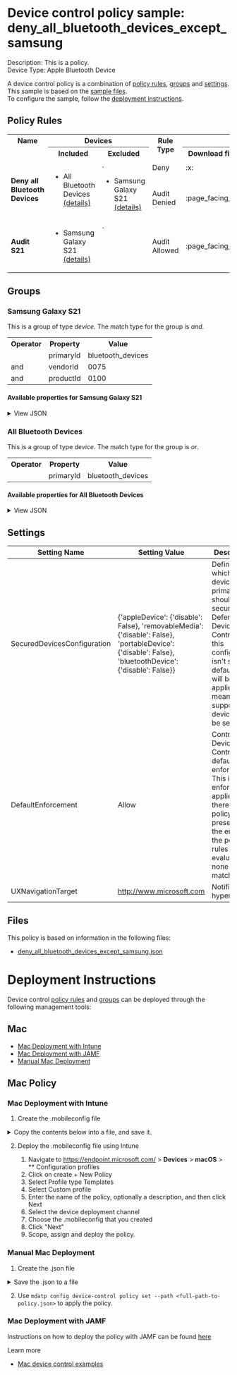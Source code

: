 # Device control policy sample: deny_all_bluetooth_devices_except_samsung

Description: This is a policy.              
Device Type: Apple Bluetooth Device

A device control policy is a combination of [policy rules](#policy-rules), [groups](#groups) and [settings](#settings).  
This sample is based on the [sample files](#files).  
To configure the sample, follow the [deployment instructions](#deployment-instructions).  

## Policy Rules

<table>
    <tr>
        <th rowspan="2" valign="top">Name</th>
        <th colspan="2" valign="top">Devices</th>
        <th rowspan="2" valign="top">Rule Type</th>
        <th colspan="2" valign="top"><center>Access</center></th>
        <th rowspan="2" valign="top">Notification</th>
    </tr>
    <tr>
        <th>Included</th>
        <th>Excluded</th><th>Download files</th><th>Send files</th></tr><tr>
            <td rowspan="2"><b>Deny all Bluetooth Devices</b></td>
            <td rowspan="2 valign="top">
                <ul><li>All Bluetooth Devices<a href="#all-bluetooth-devices" title="or [{'$type': 'primaryId', 'value': 'bluetooth_devices'}]"> (details)</a></ul>
            </td>
            <td rowspan="2" valign="top">.
                <ul><li>Samsung Galaxy S21<a href="#samsung-galaxy-s21" title="and [{'$type': 'primaryId', 'value': 'bluetooth_devices'}, {'$type': 'vendorId', 'value': '0075'}, {'$type': 'productId', 'value': '0100'}]"> (details)</a></ul>
            </td>
            <td>Deny</td>
            <td>:x:</td>
            <td>:x:</td>
            <td>None</td> 
        </tr><tr>
            <td>Audit Denied</td>
            <td>:page_facing_up:</td>
            <td>:page_facing_up:</td>
            <td>Send event and Show notification</td>
        </tr><tr>
            <td rowspan="1"><b>Audit S21</b></td>
            <td rowspan="1 valign="top">
                <ul><li>Samsung Galaxy S21<a href="#samsung-galaxy-s21" title="and [{'$type': 'primaryId', 'value': 'bluetooth_devices'}, {'$type': 'vendorId', 'value': '0075'}, {'$type': 'productId', 'value': '0100'}]"> (details)</a></ul>
            </td>
            <td rowspan="1" valign="top">.
                <ul></ul>
            </td>
            <td>Audit Allowed</td>
            <td>:page_facing_up:</td>
            <td>:page_facing_up:</td>
            <td>Send event</td> 
        </tr></table>


## Groups


### Samsung Galaxy S21



This is a group of type *device*. 
The match type for the group is *and*.


<table>
<tr>
<th>Operator</th>
<th>Property</th>
<th>Value</th>
</tr>

<tr>

<td></td>

<td>primaryId</td>

<td>bluetooth_devices</td>

</tr>

<tr>

<td>and</td>

<td>vendorId</td>

<td>0075</td>

</tr>

<tr>

<td>and</td>

<td>productId</td>

<td>0100</td>

</tr>

</table>


#### Available properties for Samsung Galaxy S21


<details>
<summary>View JSON</summary>

```json
{
    "$type": "device",
    "id": "1A783D32-C6A3-4F5F-9D47-271B12130DFD",
    "name": "Samsung Galaxy S21",
    "query": {
        "$type": "and",
        "clauses": [
            {
                "$type": "primaryId",
                "value": "bluetooth_devices"
            },
            {
                "$type": "vendorId",
                "value": "0075"
            },
            {
                "$type": "productId",
                "value": "0100"
            }
        ]
    }
}
```
</details>

### All Bluetooth Devices



This is a group of type *device*. 
The match type for the group is *or*.


<table>
<tr>
<th>Operator</th>
<th>Property</th>
<th>Value</th>
</tr>

<tr>

<td></td>

<td>primaryId</td>

<td>bluetooth_devices</td>

</tr>

</table>


#### Available properties for All Bluetooth Devices


<details>
<summary>View JSON</summary>

```json
{
    "$type": "device",
    "id": "3f082cd3-f701-4c21-9a6a-ed115c28e417",
    "name": "All Bluetooth Devices",
    "query": {
        "$type": "or",
        "clauses": [
            {
                "$type": "primaryId",
                "value": "bluetooth_devices"
            }
        ]
    }
}
```
</details>


## Settings






| Setting Name |  Setting Value | Description |Documentation |
|--------------|----------------|-------------|---------------|
SecuredDevicesConfiguration | {'appleDevice': {'disable': False}, 'removableMedia': {'disable': False}, 'portableDevice': {'disable': False}, 'bluetoothDevice': {'disable': False}} | Defines which device's primary ids should be secured by Defender Device Control. If this configuration isn't set the default value will be applied, meaning all supported devices will be secured. |[documentation](https://learn.microsoft.com/en-us/microsoft-365/security/defender-endpoint/mac-device-control-overview?view=o365-worldwide#settings) |
DefaultEnforcement | Allow | Control Device Control default enforcement. This is the enforcement applied if there are no policy rules present or at the end of the policy rules evaluation none were matched. |[documentation](https://learn.microsoft.com/en-us/microsoft-365/security/defender-endpoint/mac-device-control-overview?view=o365-worldwide#settings) |
UXNavigationTarget | http://www.microsoft.com | Notification hyperlink |[documentation](https://learn.microsoft.com/en-us/microsoft-365/security/defender-endpoint/mac-device-control-overview?view=o365-worldwide#settings) |


## Files
This policy is based on information in the following files:

- [deny_all_bluetooth_devices_except_samsung.json](deny_all_bluetooth_devices_except_samsung.json)


# Deployment Instructions

Device control [policy rules](#policy-rules) and [groups](#groups) can be deployed through the following management tools:




## Mac
- [Mac Deployment with Intune](#mac-deployment-with-intune)
- [Mac Deployment with JAMF](#mac-deployment-with-jamf)
- [Manual Mac Deployment](#manual-mac-deployment)





## Mac Policy
### Mac Deployment with Intune

1. Create the .mobileconfig file

<details>
    <summary>Copy the contents below into a file, and save it.</summary>       

```xml
<?xml version="1.0" encoding="utf-8"?>
<!DOCTYPE plist PUBLIC "-//Apple//DTD PLIST 1.0//EN" "http://www.apple.com/DTDs/PropertyList-1.0.dtd">
<plist version="1">
    <dict>
        <key>PayloadUUID</key>
        <string>C4E6A782-0C8D-44AB-A025-EB893987A295</string>
        <key>PayloadType</key>
        <string>Configuration</string>
        <key>PayloadOrganization</key>
        <string>Microsoft</string>
        <key>PayloadIdentifier</key>
        <string>com.microsoft.wdav</string>
        <key>PayloadDisplayName</key>
        <string>Microsoft Defender settings</string>
        <key>PayloadDescription</key>
        <string>Microsoft Defender configuration settings</string>
        <key>PayloadVersion</key>
        <integer>1</integer>
        <key>PayloadEnabled</key>
        <true/>
        <key>PayloadRemovalDisallowed</key>
        <true/>
        <key>PayloadScope</key>
        <string>System</string>
        <key>PayloadContent</key>
        <array>
            <dict>
                <key>PayloadUUID</key>
                <string>99DBC2BC-3B3A-46A2-A413-C8F9BB9A7295</string>
                <key>PayloadType</key>
                <string>com.microsoft.wdav</string>
                <key>PayloadOrganization</key>
                <string>Microsoft</string>
                <key>PayloadIdentifier</key>
                <string>com.microsoft.wdav</string>
                <key>PayloadDisplayName</key>
                <string>Microsoft Defender configuration settings</string>
                <key>PayloadDescription</key>
                <string/>
                <key>PayloadVersion</key>
                <integer>1</integer>
                <key>PayloadEnabled</key>
                <true/>
                <key>dlp</key>
                <dict>
                  <key>features</key>
                    <array>
                        <dict>
                            <key>name</key>
                            <string>DC_in_dlp</string>
                            <key>state</key>
                            <string>enabled</string>
                        </dict>
                    </array>
                </dict>
                <key>deviceControl</key>
                <dict>
                    <key>policy</key>
                    <string>
{
    "groups": [
        {
            "$type": "device",
            "id": "1A783D32-C6A3-4F5F-9D47-271B12130DFD",
            "name": "Samsung Galaxy S21",
            "query": {
                "$type": "and",
                "clauses": [
                    {
                        "$type": "primaryId",
                        "value": "bluetooth_devices"
                    },
                    {
                        "$type": "vendorId",
                        "value": "0075"
                    },
                    {
                        "$type": "productId",
                        "value": "0100"
                    }
                ]
            }
        },
        {
            "$type": "device",
            "id": "3f082cd3-f701-4c21-9a6a-ed115c28e417",
            "name": "All Bluetooth Devices",
            "query": {
                "$type": "or",
                "clauses": [
                    {
                        "$type": "primaryId",
                        "value": "bluetooth_devices"
                    }
                ]
            }
        }
    ],
    "rules": [
        {
            "id": "772cef80-229f-48b4-bd17-a6913009248d",
            "name": "Deny all Bluetooth Devices",
            "includeGroups": [
                "3f082cd3-f701-4c21-9a6a-ed115c28e417"
            ],
            "excludeGroups": [
                "1A783D32-C6A3-4F5F-9D47-271B12130DFD"
            ],
            "entries": [
                {
                    "$type": "bluetoothDevice",
                    "id": "803B32D7-639A-4A05-BFFB-E8998AA3304B",
                    "enforcement": {
                        "$type": "deny"
                    },
                    "access": [
                        "download_files_from_device",
                        "send_files_to_device"
                    ]
                },
                {
                    "$type": "bluetoothDevice",
                    "id": "5AC7FBBF-5D96-4440-A5C2-87AB9055B45F",
                    "enforcement": {
                        "$type": "auditDeny",
                        "options": [
                            "send_event",
                            "show_notification"
                        ]
                    },
                    "access": [
                        "download_files_from_device",
                        "send_files_to_device"
                    ]
                }
            ]
        },
        {
            "id": "3C094B7B-DB94-4F17-86B8-3AA1D6547C58",
            "name": "Audit S21",
            "includeGroups": [
                "1A783D32-C6A3-4F5F-9D47-271B12130DFD"
            ],
            "entries": [
                {
                    "$type": "bluetoothDevice",
                    "id": "477C626F-510E-4881-B475-592CF6E501AF",
                    "enforcement": {
                        "$type": "auditAllow",
                        "options": [
                            "send_event"
                        ]
                    },
                    "access": [
                        "download_files_from_device",
                        "send_files_to_device"
                    ]
                }
            ]
        }
    ],
    "settings": {
        "features": {
            "appleDevice": {
                "disable": false
            },
            "removableMedia": {
                "disable": false
            },
            "portableDevice": {
                "disable": false
            },
            "bluetoothDevice": {
                "disable": false
            }
        },
        "global": {
            "defaultEnforcement": "allow"
        },
        "ux": {
            "navigationTarget": "http://www.microsoft.com"
        }
    }
}
                    </string>
                </dict>
            </dict>
        </array>
    </dict>
</plist>
```
</details>



2. Deploy the .mobileconfig file using Intune

    1.   Navigate to https://endpoint.microsoft.com/ > **Devices** > **macOS** > ** Configuration profiles
    2.   Click on create + New Policy
    3.   Select Profile type Templates
    4.   Select Custom profile
    5.   Enter the name of the policy, optionally a description, and then click Next
    6.   Select the device deployment channel
    7.   Choose the .mobileconfig that you created
    8.   Click "Next"
    9.   Scope, assign and deploy the policy.



### Manual Mac Deployment


1. Create the .json file

<details>
     <summary>Save the .json to a file</summary>

```json
{
    "groups": [
        {
            "$type": "device",
            "id": "1A783D32-C6A3-4F5F-9D47-271B12130DFD",
            "name": "Samsung Galaxy S21",
            "query": {
                "$type": "and",
                "clauses": [
                    {
                        "$type": "primaryId",
                        "value": "bluetooth_devices"
                    },
                    {
                        "$type": "vendorId",
                        "value": "0075"
                    },
                    {
                        "$type": "productId",
                        "value": "0100"
                    }
                ]
            }
        },
        {
            "$type": "device",
            "id": "3f082cd3-f701-4c21-9a6a-ed115c28e417",
            "name": "All Bluetooth Devices",
            "query": {
                "$type": "or",
                "clauses": [
                    {
                        "$type": "primaryId",
                        "value": "bluetooth_devices"
                    }
                ]
            }
        }
    ],
    "rules": [
        {
            "id": "772cef80-229f-48b4-bd17-a6913009248d",
            "name": "Deny all Bluetooth Devices",
            "includeGroups": [
                "3f082cd3-f701-4c21-9a6a-ed115c28e417"
            ],
            "excludeGroups": [
                "1A783D32-C6A3-4F5F-9D47-271B12130DFD"
            ],
            "entries": [
                {
                    "$type": "bluetoothDevice",
                    "id": "803B32D7-639A-4A05-BFFB-E8998AA3304B",
                    "enforcement": {
                        "$type": "deny"
                    },
                    "access": [
                        "download_files_from_device",
                        "send_files_to_device"
                    ]
                },
                {
                    "$type": "bluetoothDevice",
                    "id": "5AC7FBBF-5D96-4440-A5C2-87AB9055B45F",
                    "enforcement": {
                        "$type": "auditDeny",
                        "options": [
                            "send_event",
                            "show_notification"
                        ]
                    },
                    "access": [
                        "download_files_from_device",
                        "send_files_to_device"
                    ]
                }
            ]
        },
        {
            "id": "3C094B7B-DB94-4F17-86B8-3AA1D6547C58",
            "name": "Audit S21",
            "includeGroups": [
                "1A783D32-C6A3-4F5F-9D47-271B12130DFD"
            ],
            "entries": [
                {
                    "$type": "bluetoothDevice",
                    "id": "477C626F-510E-4881-B475-592CF6E501AF",
                    "enforcement": {
                        "$type": "auditAllow",
                        "options": [
                            "send_event"
                        ]
                    },
                    "access": [
                        "download_files_from_device",
                        "send_files_to_device"
                    ]
                }
            ]
        }
    ],
    "settings": {
        "features": {
            "appleDevice": {
                "disable": false
            },
            "removableMedia": {
                "disable": false
            },
            "portableDevice": {
                "disable": false
            },
            "bluetoothDevice": {
                "disable": false
            }
        },
        "global": {
            "defaultEnforcement": "allow"
        },
        "ux": {
            "navigationTarget": "http://www.microsoft.com"
        }
    }
}
```
</details>


2. Use ```mdatp config device-control policy set --path <full-path-to-policy.json>``` to apply the policy.



### Mac Deployment with JAMF

Instructions on how to deploy the policy with JAMF can be found [here](https://learn.microsoft.com/en-us/microsoft-365/security/defender-endpoint/mac-device-control-jamf?view=o365-worldwide#deploy-policy-by-using-jamf)

Learn more
- [Mac device control examples](../Removable%20Storage%20Access%20Control%20Samples/macOS/policy/examples/README.md)


